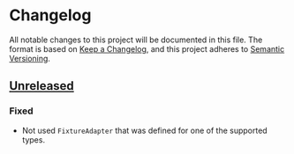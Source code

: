 # Changelog
All notable changes to this project will be documented in this file.
The format is based on [Keep a Changelog](https://keepachangelog.com/en/1.0.0/),
and this project adheres to [Semantic Versioning](https://semver.org/spec/v2.0.0.html).

## [Unreleased]
### Fixed
- Not used `FixtureAdapter` that was defined for one of the supported types.
 
[Unreleased]: https://github.com/arekolek/kotlin-data-class-fixtures/compare/1.0.7..HEAD
